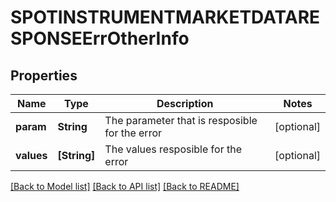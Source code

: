 # SPOTINSTRUMENTMARKETDATARESPONSEErrOtherInfo

## Properties
Name | Type | Description | Notes
------------ | ------------- | ------------- | -------------
**param** | **String** | The parameter that is resposible for the error | [optional] 
**values** | **[String]** | The values resposible for the error | [optional] 

[[Back to Model list]](../README.md#documentation-for-models) [[Back to API list]](../README.md#documentation-for-api-endpoints) [[Back to README]](../README.md)



